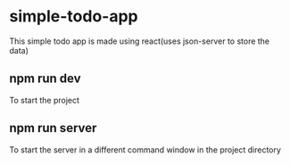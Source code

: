 # simple-todo-app

This simple todo app is made using react(uses json-server to store the data)



## npm run dev
To start the project

## npm run server
To start the server in a different command window in the project directory
